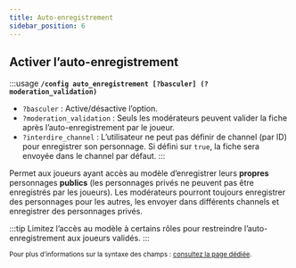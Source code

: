```yaml
---
title: Auto-enregistrement
sidebar_position: 6
---
```


## Activer l’auto-enregistrement

:::usage
**`/config auto_enregistrement [?basculer] (?moderation_validation)`**
- `?basculer` : Active/désactive l’option.
- `?moderation_validation` : Seuls les modérateurs peuvent valider la fiche après l’auto-enregistrement par le joueur.
- `?interdire_channel` : L’utilisateur ne peut pas définir de channel (par ID) pour enregistrer son personnage. Si défini sur `true`, la fiche sera envoyée dans le channel par défaut.
:::

Permet aux joueurs ayant accès au modèle d’enregistrer leurs **propres** personnages **publics** (les personnages privés ne peuvent pas être enregistrés par les joueurs).
Les modérateurs pourront toujours enregistrer des personnages pour les autres, les envoyer dans différents channels et enregistrer des personnages privés.

:::tip
Limitez l’accès au modèle à certains rôles pour restreindre l’auto-enregistrement aux joueurs validés.
:::

<small>Pour plus d’informations sur la syntaxe des champs : [consultez la page dédiée](../introduction/format.mdx).</small>
